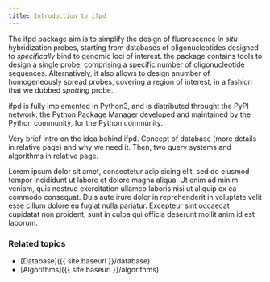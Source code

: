 ```yaml
---
title: Introduction to ifpd
---
```


The ifpd package aim is to simplify the design of fluorescence *in situ* hybridization probes, starting from databases of oligonucleotides designed to *specifically* bind to genomic loci of interest. the package contains tools to design a single probe, comprising a specific number of oligonucleotide sequences. Alternatively, it also allows to design anumber of homogeneously spread probes, covering a region of interest, in a fashion that we dubbed *spotting* probe.

ifpd is fully implemented in Python3, and is distributed throught the PyPI network: the Python Package Manager developed and maintained by the Python community, for the Python community.

Very brief intro on the idea behind ifpd. Concept of database (more details in relative page) and why we need it. Then, two query systems and algorithms in relative page.

Lorem ipsum dolor sit amet, consectetur adipisicing elit, sed do eiusmod
tempor incididunt ut labore et dolore magna aliqua. Ut enim ad minim veniam,
quis nostrud exercitation ullamco laboris nisi ut aliquip ex ea commodo
consequat. Duis aute irure dolor in reprehenderit in voluptate velit esse
cillum dolore eu fugiat nulla pariatur. Excepteur sint occaecat cupidatat non
proident, sunt in culpa qui officia deserunt mollit anim id est laborum.

### Related topics

* [Database]({{ site.baseurl }}/database)
* [Algorithms]({{ site.baseurl }}/algorithms)
